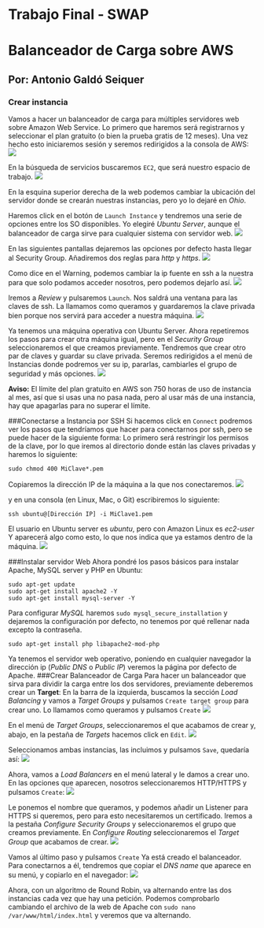 # Trabajo Final - SWAP
# Balanceador de Carga sobre AWS
## Por: Antonio Galdó Seiquer
### Crear instancia
Vamos a hacer un balanceador de carga para múltiples servidores web sobre Amazon Web Service. Lo primero que haremos será registrarnos y seleccionar el plan gratuito (o bien la prueba gratis de 12 meses).
Una vez hecho esto iniciaremos sesión y seremos redirigidos a la consola de AWS:
![ ](capturas/1.png)

En la búsqueda de servicios buscaremos `EC2`, que será nuestro espacio de trabajo.
![ ](capturas/2.png)

En la esquina superior derecha de la web podemos cambiar la ubicación del servidor donde se crearán nuestras instancias, pero yo lo dejaré en _Ohio_.

Haremos click en el botón de `Launch Instance` y tendremos una serie de opciones entre los SO disponibles. Yo elegiré _Ubuntu Server_, aunque el balanceador de carga sirve para cualquier sistema con servidor web.
![ ](capturas/3.png)

En las siguientes pantallas dejaremos las opciones por defecto hasta llegar al Security Group. Añadiremos dos reglas para _http_ y _https_.
![ ](capturas/4.png)

 Como dice en el Warning, podemos cambiar la ip fuente en ssh a la nuestra para que solo podamos acceder nosotros, pero podemos dejarlo así.
![ ](capturas/5.png)

Iremos a _Review_ y pulsaremos `Launch`.
Nos saldrá una ventana para las claves de ssh. La llamamos como queramos y guardaremos la clave privada bien porque nos servirá para acceder a nuestra máquina.
![ ](capturas/6.png)

Ya tenemos una máquina operativa con Ubuntu Server.
Ahora repetiremos los pasos para crear otra máquina igual, pero en el _Security Group_ seleccionaremos el que creamos previamente. Tendremos que crear otro par de claves y guardar su clave privada.
Seremos redirigidos  a el menú de Instancias donde podremos ver su ip, pararlas, cambiarles el grupo de seguridad y más opciones.
![ ](capturas/7.png)

__Aviso:__ El límite del plan gratuito en AWS son 750 horas de uso de instancia al mes, así que si usas una no pasa nada, pero al usar más de una instancia, hay que apagarlas para no superar el límite.

###Conectarse a Instancia por SSH
Si hacemos click en `Connect` podremos ver los pasos que tendríamos que hacer para conectarnos por ssh, pero se puede hacer de la siguiente forma:
Lo primero será restringir los permisos de la clave, por lo que iremos al directorio donde están las claves privadas y haremos lo siguiente:
```
sudo chmod 400 MiClave*.pem
```
Copiaremos la dirección IP de la máquina a la que nos conectaremos.
![ ](capturas/8.png)

 y en una consola (en Linux, Mac, o Git)  escribiremos lo siguiente:
```
ssh ubuntu@[Dirección IP] -i MiClave1.pem 
```
El usuario en Ubuntu server es _ubuntu_, pero con Amazon Linux es _ec2-user_
Y aparecerá algo como esto, lo que nos indica que ya estamos dentro de la máquina.
![ ](capturas/9.png)

###Instalar servidor Web
Ahora pondré los pasos básicos para instalar Apache, MySQL server y PHP en Ubuntu:

```console
sudo apt-get update
sudo apt-get install apache2 -Y
sudo apt-get install mysql-server -Y
```
Para configurar _MySQL_ haremos `sudo mysql_secure_installation` y dejaremos la configuración por defecto, no tenemos por qué rellenar nada excepto la contraseña.
```console
sudo apt-get install php libapache2-mod-php
```
Ya tenemos el servidor web operativo, poniendo en cualquier navegador la dirección ip (_Public DNS_ o _Public IP_) veremos la página por defecto de Apache.
###Crear Balanceador de Carga
Para hacer un balanceador que sirva para dividir la carga entre los dos servidores, previamente deberemos crear un __Target__:
En la barra de la izquierda, buscamos la sección _Load Balancing_ y vamos a _Target Groups_ y pulsamos `Create target group` para crear uno. Lo llamamos como queramos y pulsamos `Create`
![ ](capturas/10.png)

En el menú de _Target Groups_, seleccionaremos el que acabamos de crear y, abajo, en la pestaña de _Targets_ hacemos click en `Edit`.
![ ](capturas/11.png)

Seleccionamos ambas instancias, las incluimos y pulsamos `Save`, quedaría así:
![ ](capturas/12.png)

Ahora, vamos a _Load Balancers_ en el menú lateral y le damos a crear uno. En las opciones que aparecen, nosotros seleccionaremos HTTP/HTTPS y pulsamos `Create`:
![ ](capturas/13.png)

Le ponemos el nombre que queramos, y podemos añadir un Listener para HTTPS si queremos, pero para esto necesitaremos un certificado.
Iremos a la pestaña _Configure Security Groups_ y seleccionaremos el grupo que creamos previamente.
En _Configure Routing_ seleccionaremos el _Target Group_ que acabamos de crear.
![ ](capturas/14.png)

Vamos al último paso y pulsamos `Create`
Ya está creado el balanceador. Para conectarnos a él, tendremos que copiar el _DNS name_ que aparece en su menú, y copiarlo en el navegador:
![ ](capturas/15.png)

Ahora, con un algoritmo de Round Robin, va alternando entre las dos instancias cada vez que hay una petición. Podemos comprobarlo cambiando el archivo de la web de Apache con `sudo nano /var/www/html/index.html` y veremos que va alternando.